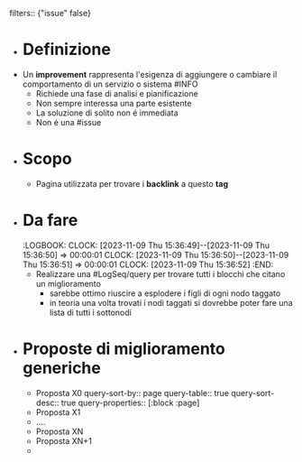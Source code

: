 filters:: {"issue" false}

- # Definizione
- Un **improvement** rappresenta l'esigenza di aggiungere o cambiare il comportamento di un servizio o sistema #INFO
	- Richiede una fase di analisi e pianificazione
	- Non sempre interessa una parte esistente
	- La soluzione di solito non é immediata
	- Non é una #issue
- # Scopo
	- Pagina utilizzata per trovare i **backlink** a questo **tag**
- # Da fare
  :LOGBOOK:
  CLOCK: [2023-11-09 Thu 15:36:49]--[2023-11-09 Thu 15:36:50] =>  00:00:01
  CLOCK: [2023-11-09 Thu 15:36:50]--[2023-11-09 Thu 15:36:51] =>  00:00:01
  CLOCK: [2023-11-09 Thu 15:36:52]
  :END:
	- Realizzare una #LogSeq/query per trovare tutti i blocchi che citano un miglioramento
		- sarebbe ottimo riuscire a esplodere i figli di ogni nodo taggato
		- in teoria una volta trovati i nodi taggati si dovrebbe poter fare una lista di tutti i sottonodi
- # Proposte di miglioramento generiche
	- Proposta X0
	  query-sort-by:: page
	  query-table:: true
	  query-sort-desc:: true
	  query-properties:: [:block :page]
	- Proposta X1
	- ....
	- Proposta XN
	- Proposta XN+1
	-